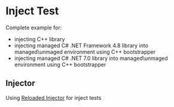 # Inject Test

Complete example for:
- injecting C++ library
- injecting managed C# .NET Framework 4.8 library into managed\unmaged environment using C++ bootstrapper
- injecting managed C# .NET 7.0 library into managed\unmaged environment using C++ bootstrapper

## Injector 

Using [Reloaded Injector](https://github.com/Reloaded-Project/Reloaded.Injector) for inject tests